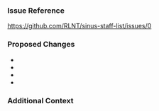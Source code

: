 <!--
Provide a short and clear title above

If you need help with the script, join the Discord instead!
https://discordapp.com/invite/Q3qxws6

Please split your pull requests in logical commits especially if you implemented multiple features or fixed multiple bugs. Completely unrelated features should be split in different pull requests instead.

Keep the submission in English so other people are able to understand it.
-->

### Issue Reference
<!--
Is your pull request related to an issue?
If so, mention it here. Only provide the link to it. You can also provide multiple links if your pull request is related to multiple issues.
Otherwise delete this section.
-->
https://github.com/RLNT/sinus-staff-list/issues/0

### Proposed Changes
<!--
Please list your changes here. Be as descriptive as possible.
If you delete this section and don't provide your changes, the pull request will be closed.
-->
-
-
-
-

### Additional Context
<!--
If you have any additional material that might be valuable for this pull request such as screenshots, provide them here.
Otherwise delete this section.
-->
